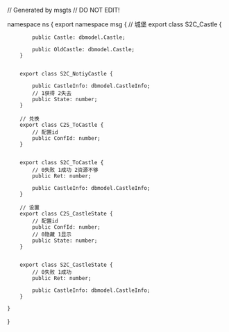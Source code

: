 // Generated by msgts
// DO NOT EDIT!

namespace ns {
	export namespace msg {
		// 城堡
		export class S2C_Castle {	
			
			public Castle: dbmodel.Castle; 
			
			public OldCastle: dbmodel.Castle; 
		}
		
		
		export class S2C_NotiyCastle {	
			
			public CastleInfo: dbmodel.CastleInfo; 
			// 1获得 2失去
			public State: number; 
		}
		
		// 兑换
		export class C2S_ToCastle {	
			// 配置id
			public ConfId: number; 
		}
		
		
		export class S2C_ToCastle {	
			// 0失败 1成功 2资源不够
			public Ret: number; 
			
			public CastleInfo: dbmodel.CastleInfo; 
		}
		
		// 设置
		export class C2S_CastleState {	
			// 配置id
			public ConfId: number; 
			// 0隐藏 1显示
			public State: number; 
		}
		
		
		export class S2C_CastleState {	
			// 0失败 1成功
			public Ret: number; 
			
			public CastleInfo: dbmodel.CastleInfo; 
		}
		
	}
}
